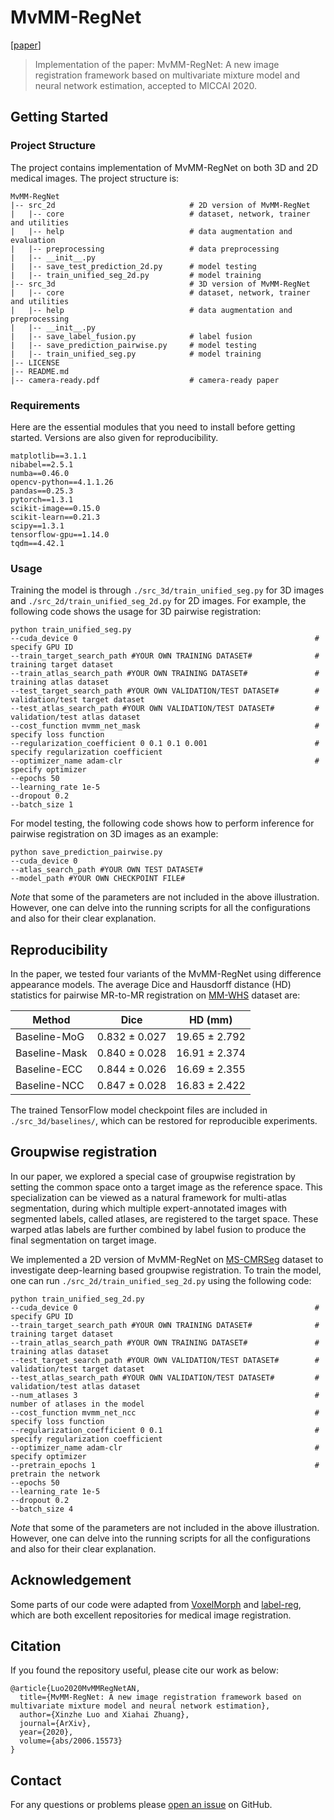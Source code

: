 # MvMM-RegNet

[[paper](https://arxiv.org/abs/2006.15573)]

>  Implementation of the paper: MvMM-RegNet: A new image registration framework based on multivariate mixture model and neural network estimation, accepted to MICCAI 2020.

## Getting Started

### Project Structure

The project contains implementation of MvMM-RegNet on both 3D and 2D medical images. The project structure is:

```
MvMM-RegNet
|-- src_2d                              # 2D version of MvMM-RegNet
|	|-- core                            # dataset, network, trainer and utilities
|	|-- help                            # data augmentation and evaluation
|	|-- preprocessing                   # data preprocessing 	
|	|-- __init__.py
|	|-- save_test_prediction_2d.py      # model testing
|	|-- train_unified_seg_2d.py         # model training
|-- src_3d                              # 3D version of MvMM-RegNet
|	|-- core                            # dataset, network, trainer and utilities
|	|-- help                            # data augmentation and preprocessing
|	|-- __init__.py
|	|-- save_label_fusion.py            # label fusion
|	|-- save_prediction_pairwise.py     # model testing
|	|-- train_unified_seg.py            # model training
|-- LICENSE
|-- README.md
|-- camera-ready.pdf                    # camera-ready paper
```

### Requirements

Here are the essential modules that you need to install before getting started. Versions are also given for reproducibility.

```
matplotlib==3.1.1
nibabel==2.5.1
numba==0.46.0
opencv-python==4.1.1.26
pandas==0.25.3
pytorch==1.3.1
scikit-image==0.15.0
scikit-learn==0.21.3
scipy==1.3.1
tensorflow-gpu==1.14.0
tqdm==4.42.1
```

### Usage

Training the model is through `./src_3d/train_unified_seg.py` for 3D images and `./src_2d/train_unified_seg_2d.py` for 2D images. For example, the following code shows the usage for 3D pairwise registration:

```
python train_unified_seg.py
--cuda_device 0                                                     # specify GPU ID
--train_target_search_path #YOUR OWN TRAINING DATASET#              # training target dataset
--train_atlas_search_path #YOUR OWN TRAINING DATASET#               # training atlas dataset
--test_target_search_path #YOUR OWN VALIDATION/TEST DATASET#        # validation/test target dataset
--test_atlas_search_path #YOUR OWN VALIDATION/TEST DATASET#         # validation/test atlas dataset
--cost_function mvmm_net_mask                                       # specify loss function
--regularization_coefficient 0 0.1 0.1 0.001                        # specify regularization coefficient
--optimizer_name adam-clr                                           # specify optimizer    
--epochs 50
--learning_rate 1e-5
--dropout 0.2
--batch_size 1
```

For model testing, the following code shows how to perform inference for pairwise registration on 3D images as an example:

```
python save_prediction_pairwise.py
--cuda_device 0
--atlas_search_path #YOUR OWN TEST DATASET#
--model_path #YOUR OWN CHECKPOINT FILE#
```

*Note* that some of the parameters are not included in the above illustration. However, one can delve into the running scripts for all the configurations and also for their clear explanation.

## Reproducibility

In the paper, we tested four variants of the MvMM-RegNet using difference appearance models. The average Dice and Hausdorff distance (HD) statistics for pairwise MR-to-MR registration on [MM-WHS](https://zmiclab.github.io/projects/mmwhs/) dataset are:

| Method        | Dice          | HD (mm)       |
| ------------- | ------------- | ------------- |
| Baseline-MoG  | 0.832 ± 0.027 | 19.65 ± 2.792 |
| Baseline-Mask | 0.840 ± 0.028 | 16.91 ± 2.374 |
| Baseline-ECC  | 0.844 ± 0.026 | 16.69 ± 2.355 |
| Baseline-NCC  | 0.847 ± 0.028 | 16.83 ± 2.422 |

The trained TensorFlow model checkpoint files are included in `./src_3d/baselines/`, which can be restored for reproducible experiments.

## Groupwise registration

In our paper, we explored a special case of groupwise registration by setting the common space onto a target image as the reference space. This specialization can be viewed as a natural framework for multi-atlas segmentation, during which multiple expert-annotated images with segmented labels, called atlases, are registered to the target space. These warped atlas labels are further combined by label fusion to produce the final segmentation on target image. 

We implemented a 2D version of MvMM-RegNet on [MS-CMRSeg](https://zmiclab.github.io/projects/mscmrseg19/) dataset to investigate deep-learning based groupwise registration. To train the model, one can run  `./src_2d/train_unified_seg_2d.py` using the following code:

```
python train_unified_seg_2d.py
--cuda_device 0                                                     # specify GPU ID
--train_target_search_path #YOUR OWN TRAINING DATASET#              # training target dataset
--train_atlas_search_path #YOUR OWN TRAINING DATASET#               # training atlas dataset
--test_target_search_path #YOUR OWN VALIDATION/TEST DATASET#        # validation/test target dataset
--test_atlas_search_path #YOUR OWN VALIDATION/TEST DATASET#         # validation/test atlas dataset
--num_atlases 3                                                     # number of atlases in the model
--cost_function mvmm_net_ncc                                        # specify loss function
--regularization_coefficient 0 0.1                                  # specify regularization coefficient
--optimizer_name adam-clr                                           # specify optimizer
--pretrain_epochs 1                                                 # pretrain the network 
--epochs 50
--learning_rate 1e-5
--dropout 0.2
--batch_size 4
```

*Note* that some of the parameters are not included in the above illustration. However, one can delve into the running scripts for all the configurations and also for their clear explanation.

## Acknowledgement

Some parts of our code were adapted from [VoxelMorph](https://github.com/voxelmorph/voxelmorph/tree/master) and [label-reg](https://github.com/YipengHu/label-reg), which are both excellent repositories for medical image registration.

## Citation

If you found the repository useful, please cite our work as below:

```
@article{Luo2020MvMMRegNetAN,
  title={MvMM-RegNet: A new image registration framework based on multivariate mixture model and neural network estimation},
  author={Xinzhe Luo and Xiahai Zhuang},
  journal={ArXiv},
  year={2020},
  volume={abs/2006.15573}
}
```

## Contact

For any questions or problems please [open an issue](https://github.com/xzluo97/MvMM-RegNet/issues/new) on GitHub.